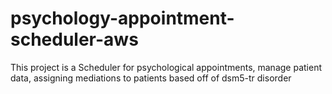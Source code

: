 # psychology-appointment-scheduler-aws
This project is a Scheduler for psychological appointments, manage patient data,  assigning  mediations to patients based off of dsm5-tr disorder
